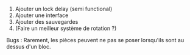 1. Ajouter un lock delay (semi functional)
2. Ajouter une interface
3. Ajouter des sauvegardes
4. (Faire un meilleur système de rotation ?)


Bugs : Rarement, les pièces peuvent ne pas se poser lorsqu'ils sont au dessus d'un bloc.

